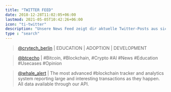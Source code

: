```yaml
---
title: "TWITTER FEED"
date: 2018-12-28T11:02:05+06:00
lastmod: 2021-05-05T10:42:26+06:00
icon: "ti-twitter"
description: "Unsere News Feed zeigt dir aktuelle Twitter-Posts aus sicheren Quellen."
type : "search"
---
```



>[@crytech_berlin](/news/crytech/)  | EDUCATION | ADOPTION | DEVELOPMENT

> [@btcecho](/news/btcecho/)  | #Bitcoin, #Blockchain, #Crypto #AI #News #Education #Usecases #Opinion

> [@whale_alert](/news/whale_alert/)  | The most advanced #blockchain tracker and analytics system reporting large and interesting transactions as they happen. All data available through our API.
